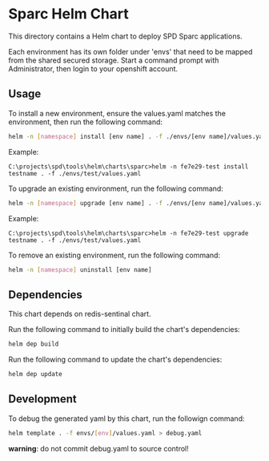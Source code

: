 # Sparc Helm Chart

This directory contains a Helm chart to deploy SPD Sparc applications.

Each environment has its own folder under 'envs' that need to be mapped from the shared secured storage.
Start a command prompt with Administrator, then login to your openshift account.

## Usage

To install a new environment, ensure the values.yaml matches the environment, then run the following command:

```sh
helm -n [namespace] install [env name] . -f ./envs/[env name]/values.yaml
```
Example: 
```
C:\projects\spd\tools\helm\charts\sparc>helm -n fe7e29-test install testname . -f ./envs/test/values.yaml
```

To upgrade an existing environment, run the following command:

```sh
helm -n [namespace] upgrade [env name] . -f ./envs/[env name]/values.yaml
```
Example:
```
C:\projects\spd\tools\helm\charts\sparc>helm -n fe7e29-test upgrade testname . -f ./envs/test/values.yaml
```

To remove an existing environment, run the following command:

```sh
helm -n [namespace] uninstall [env name]
```

## Dependencies

This chart depends on redis-sentinal chart.

Run the following command to initially build the chart's dependencies:

```sh
helm dep build
```

Run the following command to update the chart's dependencies:

```sh
helm dep update
```

## Development

To debug the generated yaml by this chart, run the followign command:

```sh
helm template . -f envs/[env]/values.yaml > debug.yaml
```

**warning**: do not commit debug.yaml to source control!
